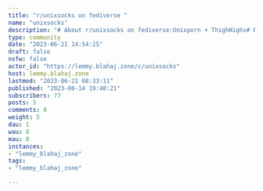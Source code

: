 ```yaml
---
title: "r/unixsocks on fediverse " 
name: "unixsocks"
description: "# About r/unixsocks on fediverse:Unixporn + ThighHighs# Rules: ### 1.Thigh high socksAll non-meme pictures must contain a human wearing thigh high socks.### 2.Unix-like OSAll non-meme pictures must contain a device running a unix-like OS. Android and WSL are not permitted.### 3.Stay civilNo hate speech, bullying or personal attacks of any kind are allowed### 4.NSFW flagNSFW post must have NSFW flag.----------# unixsocks in elsewhere# Fediverse :- **Matrix**:Link:https://matrix.to/#/#unixsocks:matrix.orgBackup link:https://matrix.to/#/#unixsocks:exkc.moe- **XMPP  (linked to matrix)** :Main Room: #unixsocks-general#the-apothecary.club@matrix.orgGamyer Room: #unixsocks-gayming#the-apothecary.club@matrix.orgShitpost Room: #unixsocks-dumpsterfire#the-apothecary.club@matrix.org# Big tech social media :- **Discord (linked to matrix)**: link: https://discord.gg/NVKeRwaMmW- **Reddit**: link: https://reddit.com/r/unixsocks/"
type: community
date: "2023-06-21 14:54:25"
draft: false
nsfw: false
actor_id: "https://lemmy.blahaj.zone/c/unixsocks"
host: lemmy.blahaj.zone
lastmod: "2023-06-21 08:33:11"
published: "2023-06-14 19:40:21"
subscribers: 77
posts: 5
comments: 8
weight: 5
dau: 1
wau: 8
mau: 8
instances:
- "lemmy_blahaj_zone"
tags: 
- "lemmy_blahaj_zone"

---
```

